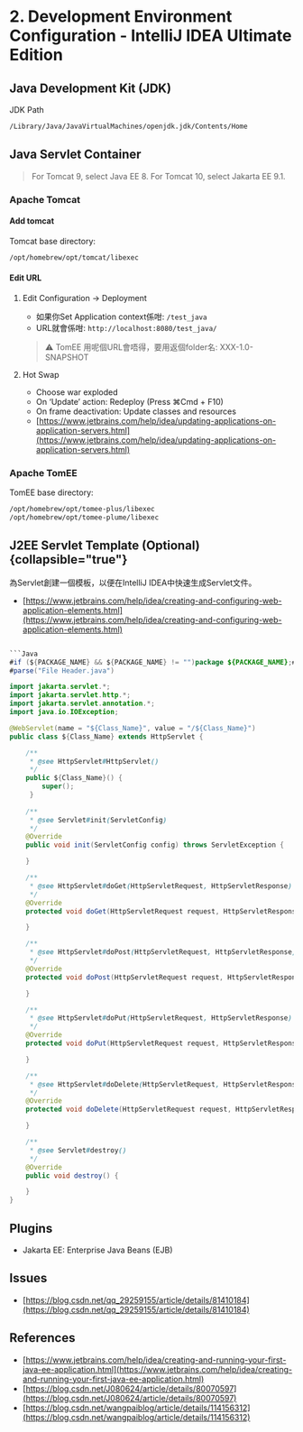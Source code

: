 # 2. Development Environment Configuration - IntelliJ IDEA Ultimate Edition

## Java Development Kit (JDK)

JDK Path

```bash
/Library/Java/JavaVirtualMachines/openjdk.jdk/Contents/Home
```

## Java Servlet Container

> For Tomcat 9, select Java EE 8. For Tomcat 10, select Jakarta EE 9.1.

### Apache Tomcat

#### Add tomcat

Tomcat base directory:

```Bash
/opt/homebrew/opt/tomcat/libexec
```

#### Edit URL

1. Edit Configuration → Deployment
    - 如果你Set Application context係咁: `/test_java`
    - URL就會係咁: `http://localhost:8080/test_java/`
   > :warning: TomEE 用呢個URL會唔得，要用返個folder名: XXX-1.0-SNAPSHOT

2. Hot Swap
    - Choose war exploded
    - On ‘Update’ action: Redeploy (Press ⌘Сmd + F10)
    - On frame deactivation: Update classes and resources
    - [https://www.jetbrains.com/help/idea/updating-applications-on-application-servers.html](https://www.jetbrains.com/help/idea/updating-applications-on-application-servers.html)

### Apache TomEE

TomEE base directory:

```bash
/opt/homebrew/opt/tomee-plus/libexec
/opt/homebrew/opt/tomee-plume/libexec
```

## J2EE Servlet Template (Optional) {collapsible="true"}

為Servlet創建一個模板，以便在IntelliJ IDEA中快速生成Servlet文件。

- [https://www.jetbrains.com/help/idea/creating-and-configuring-web-application-elements.html](https://www.jetbrains.com/help/idea/creating-and-configuring-web-application-elements.html)

```Java

```Java
#if (${PACKAGE_NAME} && ${PACKAGE_NAME} != "")package ${PACKAGE_NAME};#end
#parse("File Header.java")

import jakarta.servlet.*;
import jakarta.servlet.http.*;
import jakarta.servlet.annotation.*;
import java.io.IOException;

@WebServlet(name = "${Class_Name}", value = "/${Class_Name}")
public class ${Class_Name} extends HttpServlet {

    /**
     * @see HttpServlet#HttpServlet() 
     */ 
    public ${Class_Name}() { 
        super(); 
     } 
      
    /**
     * @see Servlet#init(ServletConfig)
     */
    @Override
    public void init(ServletConfig config) throws ServletException {

    }

    /**
     * @see HttpServlet#doGet(HttpServletRequest, HttpServletResponse)
     */
    @Override
    protected void doGet(HttpServletRequest request, HttpServletResponse response) throws ServletException, IOException {

    }

    /**
     * @see HttpServlet#doPost(HttpServletRequest, HttpServletResponse)
     */
    @Override
    protected void doPost(HttpServletRequest request, HttpServletResponse response) throws ServletException, IOException {

    }

    /**
     * @see HttpServlet#doPut(HttpServletRequest, HttpServletResponse)
     */
    @Override
    protected void doPut(HttpServletRequest request, HttpServletResponse response) throws ServletException, IOException {

    }

    /**
     * @see HttpServlet#doDelete(HttpServletRequest, HttpServletResponse)
     */
    @Override
    protected void doDelete(HttpServletRequest request, HttpServletResponse response) throws ServletException, IOException {

    }

    /**
     * @see Servlet#destroy()
     */
    @Override
    public void destroy() {

    }
}
```

## Plugins

- Jakarta EE: Enterprise Java Beans (EJB)

## Issues

- [https://blog.csdn.net/qq_29259155/article/details/81410184](https://blog.csdn.net/qq_29259155/article/details/81410184)

## References

- [https://www.jetbrains.com/help/idea/creating-and-running-your-first-java-ee-application.html](https://www.jetbrains.com/help/idea/creating-and-running-your-first-java-ee-application.html)
- [https://blog.csdn.net/J080624/article/details/80070597](https://blog.csdn.net/J080624/article/details/80070597)
- [https://blog.csdn.net/wangpaiblog/article/details/114156312](https://blog.csdn.net/wangpaiblog/article/details/114156312)
